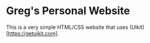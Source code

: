 # Greg's Personal Website

This is a very simple HTML/CSS website that uses (UIkit)[https://getuikit.com].
